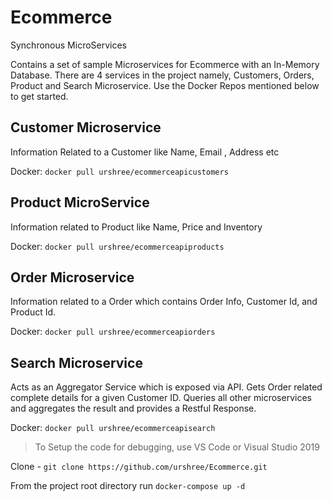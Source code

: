# Ecommerce
Synchronous MicroServices

Contains a set of sample Microservices for Ecommerce with an In-Memory Database.
There are 4 services in the project namely, Customers, Orders, Product and Search Microservice.
Use the Docker Repos mentioned below to get started.

## Customer Microservice
Information Related to a Customer like Name, Email , Address etc

Docker: `docker pull urshree/ecommerceapicustomers`

## Product MicroService
Information related to Product like Name, Price and Inventory

Docker: `docker pull urshree/ecommerceapiproducts`

## Order Microservice
Information related to a Order which contains Order Info, Customer Id, and Product Id.

Docker: `docker pull urshree/ecommerceapiorders`

## Search Microservice
Acts as an Aggregator Service which is exposed via API. Gets Order related complete details for a given Customer ID.
Queries all other microservices and aggregates the result and provides a Restful Response.

Docker: `docker pull urshree/ecommerceapisearch`

> To Setup the code for debugging, use VS Code or Visual Studio 2019

Clone - `git clone https://github.com/urshree/Ecommerce.git`

From the project root directory run `docker-compose up -d`

